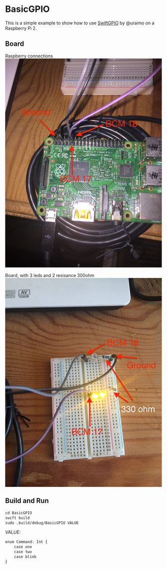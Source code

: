# BasicGPIO
This is a simple example to show how to use [SwiftGPIO](https://github.com/uraimo/SwiftyGPIO) by @uraimo on a Raspberry Pi 2.

## Board
Raspberry connections
![raspebrry](https://github.com/darthpelo/BasicGPIO/blob/master/images/2016-11-20%2011.34.55.jpg)

Board, with 3 leds and 2 resisance 300ohm
![board](https://github.com/darthpelo/BasicGPIO/blob/master/images/2016-11-20%2011.35.09.jpg)

## Build and Run
```
cd BasicGPIO
swift build
sudo .build/debug/BasicGPIO VALUE
```
*VALUE*:
```
enum Command: Int {
    case one
    case two
    case blink
}
```
